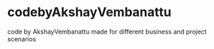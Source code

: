 # codebyAkshayVembanattu
code by AkshayVembanattu made for different business and project scenarios
